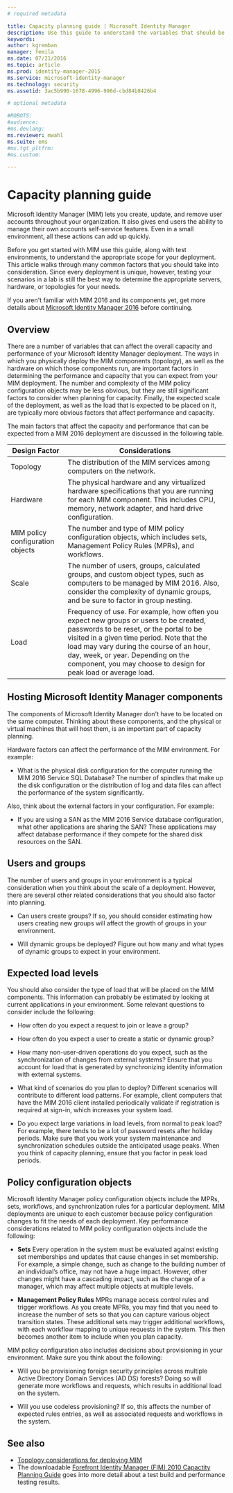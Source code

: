 ```yaml
---
# required metadata

title: Capacity planning guide | Microsoft Identity Manager
description: Use this guide to understand the variables that should be considered before deploying MIM 2016, including load levels and policy decisions.
keywords:
author: kgremban
manager: femila
ms.date: 07/21/2016
ms.topic: article
ms.prod: identity-manager-2015
ms.service: microsoft-identity-manager
ms.technology: security
ms.assetid: 3ac5b990-1678-4996-996d-cbd84b8426b4

# optional metadata

#ROBOTS:
#audience:
#ms.devlang:
ms.reviewer: mwahl
ms.suite: ems
#ms.tgt_pltfrm:
#ms.custom:

---
```


# Capacity planning guide

Microsoft Identity Manager (MIM) lets you create, update, and remove user accounts throughout your organization. It also gives end users the ability to manage their own accounts self-service features. Even in a small environment, all these actions can add up quickly.

Before you get started with MIM use this guide, along with test environments, to understand the appropriate scope for your deployment. This article walks through many common factors that you should take into consideration. Since every deployment is unique, however, testing your scenarios in a lab is still the best way to determine the appropriate servers, hardware, or topologies for your needs.

If you aren't familiar with MIM 2016 and its components yet, get more details about [Microsoft Identity Manager 2016](/microsoft-identity-manager/understand-explore/microsoft-identity-manager-2016) before continuing.

## Overview
There are a number of variables that can affect the overall capacity and performance of your Microsoft Identity Manager deployment. The ways in which you physically deploy the MIM components (topology), as well as the hardware on which those components run, are important factors in determining the performance and capacity that you can expect from your MIM deployment. The number and complexity of the MIM policy configuration objects may be less obvious, but they are still significant factors to consider when planning for capacity. Finally, the expected scale of the deployment, as well as the load that is expected to be placed on it, are typically more obvious factors that affect performance and capacity.

The main factors that affect the capacity and performance that can be expected from a MIM 2016 deployment are discussed in the following table.

| Design Factor | Considerations |
| ------------- | -------------- |
| Topology | The distribution of the MIM services among computers on the network. |
| Hardware | The physical hardware and any virtualized hardware specifications that you are running for each MIM component. This includes CPU, memory, network adapter, and hard drive configuration. |
| MIM policy configuration objects | The number and type of MIM policy configuration objects, which includes sets, Management Policy Rules (MPRs), and workflows. |
| Scale | The number of users, groups, calculated groups, and custom object types, such as computers to be managed by MIM 2016. Also, consider the complexity of dynamic groups, and be sure to factor in group nesting. |
| Load | Frequency of use. For example, how often you expect new groups or users to be created, passwords to be reset, or the portal to be visited in a given time period. Note that the load may vary during the course of an hour, day, week, or year. Depending on the component, you may choose to design for peak load or average load. |


## Hosting Microsoft Identity Manager components

The components of Microsoft Identity Manager don't have to be located on the same computer. Thinking about these components, and the physical or virtual machines that will host them, is an important part of capacity planning.

Hardware factors can affect the performance of the MIM environment. For example:
- What is the physical disk configuration for the computer running the MIM 2016 Service SQL Database? The number of spindles that make up the disk configuration or the distribution of log and data files can affect the performance of the system significantly.

Also, think about the external factors in your configuration. For example:
- If you are using a SAN as the MIM 2016 Service database configuration, what other applications are sharing the SAN? These applications may affect database performance if they compete for the shared disk resources on the SAN.


## Users and groups
The number of users and groups in your environment is a typical consideration when you think about the scale of a deployment. However, there are several other related considerations that you should also factor into planning.

- Can users create groups? If so, you should consider estimating how users creating new groups will affect the growth of groups in your environment.

- Will dynamic groups be deployed? Figure out how many and what types of dynamic groups to expect in your environment.


## Expected load levels
You should also consider the type of load that will be placed on the MIM components. This information can probably be estimated by looking at current applications in your environment. Some relevant questions to consider include the following:

- How often do you expect a request to join or leave a group?

- How often do you expect a user to create a static or dynamic group?

- How many non-user-driven operations do you expect, such as the synchronization of changes from external systems? Ensure that you account for load that is generated by synchronizing identity information with external systems.

- What kind of scenarios do you plan to deploy? Different scenarios will contribute to different load patterns. For example, client computers that have the MIM 2016 client installed periodically validate if registration is required at sign-in, which increases your system load.

- Do you expect large variations in load levels, from normal to peak load? For example, there tends to be a lot of password resets after holiday periods. Make sure that you work your system maintenance and synchronization schedules outside the anticipated usage peaks. When you think of capacity planning, ensure that you factor in peak load periods.


## Policy configuration objects

Microsoft Identity Manager policy configuration objects include the MPRs, sets, workflows, and synchronization rules for a particular deployment. MIM deployments are unique to each customer because policy configuration changes to fit the needs of each deployment. Key performance considerations related to MIM policy configuration objects include the following:

- **Sets** Every operation in the system must be evaluated against existing set memberships and updates that cause changes in set membership. For example, a simple change, such as change to the building number of an individual’s office, may not have a huge impact. However, other changes might have a cascading impact, such as the change of a manager, which may affect multiple objects at multiple levels.

- **Management Policy Rules** MPRs manage access control rules and trigger workflows. As you create MPRs, you may find that you need to increase the number of sets so that you can capture various object transition states. These additional sets may trigger additional workflows, with each workflow mapping to unique requests in the system. This then becomes another item to include when you plan capacity.

MIM policy configuration also includes decisions about provisioning in your environment. Make sure you think about the following:

- Will you be provisioning foreign security principles across multiple Active Directory Domain Services (AD DS) forests? Doing so will generate more workflows and requests, which results in additional load on the system.

- Will you use codeless provisioning? If so, this affects the number of expected rules entries, as well as associated requests and workflows in the system.


## See also
- [Topology considerations for deploying MIM](topology-considerations.md)
- The downloadable [Forefront Identity Manager (FIM) 2010 Capactity Planning Guide](http://go.microsoft.com/fwlink/?LinkId=200180) goes into more detail about a test build and performance testing results.
